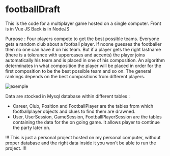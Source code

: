 # footballDraft
This is the code for a multiplayer game hosted on a single computer.
Front is in Vue JS
Back is in NodeJS

Purpose :
Four players compete to get the best possible teams. Everyone gets a random club about a football player. If noone guesses the footballer then no one can have it on his team.
But if a player gets the right lastname (there is a tolerance with uppercases and accents) the player joins automatically his team and is placed in one of his composition.
An algorithm determinates in what composition the player will be placed in order for the first composition to be the best possible team and so on.
The general rankings depends on the best compositions from different players.

![exemple](https://github.com/hotgavial/footballDraft/assets/71531000/2ae94b64-dadd-40df-a857-3cd5380887f2)

Data are stocked in Mysql database within different tables :
- Career, Club, Position and FootballPlayer are the tables from which footballplayer objects and clues to find them are drawned.
- User, UserSession, GameSession, FootballPlayerSession are the tables containing the data for the on going game. It allows player to continue the party later on.

!!! This is just a personal project hosted on my personal computer, without proper database and the right data inside it you won't be able to run the project. !!!

  
